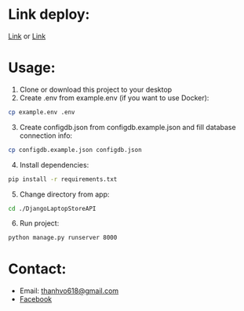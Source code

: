 # Link deploy:
[Link](https://laptopstoreapi.jthanh8144.tk/)
or
[Link](http://laptopstoreapi.herokuapp.com/)

# Usage:
1. Clone or download this project to your desktop
2. Create .env from example.env (if you want to use Docker):
```sh
cp example.env .env
```
3. Create configdb.json from configdb.example.json and fill database connection info:
```sh
cp configdb.example.json configdb.json
```
4. Install dependencies:
```sh
pip install -r requirements.txt
```
5. Change directory from app:
```sh
cd ./DjangoLaptopStoreAPI
```
6. Run project:
```sh
python manage.py runserver 8000
```

# Contact:
- Email: thanhvo618@gmail.com
- [Facebook](https://www.facebook.com/jThanh8144/)
